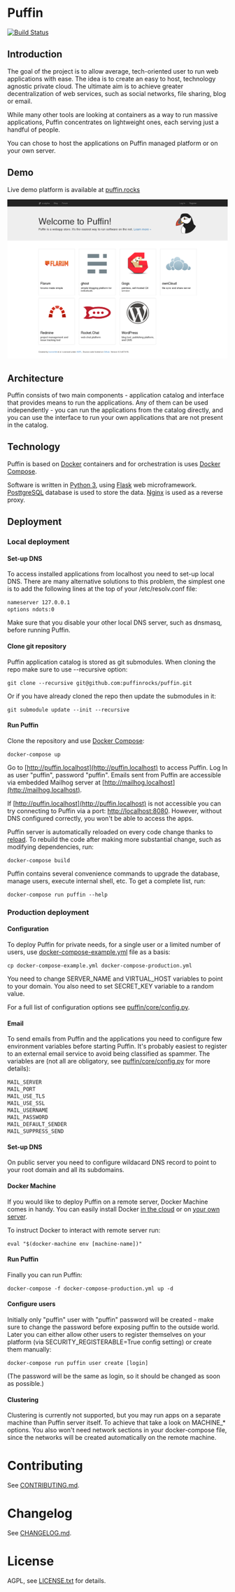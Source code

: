 # Puffin
[![Build Status](https://travis-ci.org/puffinrocks/puffin.svg?branch=master)](https://travis-ci.org/puffinrocks/puffin)

## Introduction

The goal of the project is to allow average, tech-oriented user to run web applications with ease. 
The idea is to create an easy to host, technology agnostic private cloud.
The ultimate aim is to achieve greater decentralization of web services, such as social networks, 
file sharing, blog or email.

While many other tools are looking at containers as a way to run massive 
applications, Puffin concentrates on lightweight ones, each serving just a handful of people.

You can chose to host the applications on Puffin managed platform or on your own server.

## Demo

Live demo platform is available at [puffin.rocks](http://puffin.rocks)

[![Puffin Front Page](/doc/screenshot.png?raw=true)](http://puffin.rocks)

## Architecture
 
Puffin consists of two main components - application catalog and interface that provides 
means to run the applications. Any of them can be used independently - you 
can run the applications from the catalog directly, and you can use the 
interface to run your own applications that are not present in the catalog.

## Technology

Puffin is based on [Docker](https://www.docker.com/) containers and 
for orchestration is uses [Docker Compose](https://docs.docker.com/compose/).

Software is written in [Python 3](https://www.python.org/), 
using [Flask](http://flask.pocoo.org/) web microframework. 
[PosttgreSQL](http://www.postgresql.org/) database is used to store the data.
[Nginx](http://nginx.org/) is used as a reverse proxy.

## Deployment

### Local deployment

#### Set-up DNS

To access installed applications from localhost you need to set-up local DNS. 
There are many alternative solutions to this problem, the simplest one is to 
add the following lines at the top of your /etc/resolv.conf file:

    nameserver 127.0.0.1
    options ndots:0

Make sure that you disable your other local DNS server, such as dnsmasq, 
before running Puffin.

#### Clone git repository

Puffin application catalog is stored as git submodules. When cloning the repo 
make sure to use --recursive option:

    git clone --recursive git@github.com:puffinrocks/puffin.git

Or if you have already cloned the repo then update the submodules in it:

    git submodule update --init --recursive

#### Run Puffin

Clone the repository and use [Docker Compose](https://docs.docker.com/compose/):

    docker-compose up

Go to [http://puffin.localhost](http://puffin.localhost) to access Puffin.
Log In as user "puffin", password "puffin". 
Emails sent from Puffin are accessible via embedded Mailhog server at 
[http://mailhog.localhost](http://mailhog.localhost).

If [http://puffin.localhost](http://puffin.localhost) is not accessible you can 
try connecting to Puffin via a port: [http://localhost:8080](http://localhost:8080).
However, without DNS configured correctly, you won't be able to access the apps. 

Puffin server is automatically reloaded on every code change thanks 
to [reload](https://github.com/loomchild/reload). 
To rebuild the code after making more substantial change, such as modifying 
dependencies, run:

    docker-compose build

Puffin contains several convenience commands to upgrade the database, 
manage users, execute internal shell, etc. To get a complete list, run:

    docker-compose run puffin --help

### Production deployment

#### Configuration

To deploy Puffin for private needs, for a single user or a limited number of users, 
use [docker-compose-example.yml](./docker-compose-example.yml) file as a basis:

    cp docker-compose-example.yml docker-compose-production.yml

You need to change SERVER_NAME and VIRTUAL_HOST variables to point to your domain. 
You also need to set SECRET_KEY variable to a random value. 

For a full list of configuration options see [puffin/core/config.py](puffin/core/config.py).

#### Email

To send emails from Puffin and the applications you need to configure few environment variables 
before starting Puffin. It's probably easiest to register to an external email service to avoid 
being classified as spammer. The variables are (not all are obligatory, see 
[puffin/core/config.py](puffin/core/config.py) for more details):

    MAIL_SERVER
    MAIL_PORT
    MAIL_USE_TLS
    MAIL_USE_SSL
    MAIL_USERNAME
    MAIL_PASSWORD
    MAIL_DEFAULT_SENDER
    MAIL_SUPPRESS_SEND

#### Set-up DNS

On public server you need to configure wildacard DNS record to point to your 
root domain and all its subdomains.

#### Docker Machine

If you would like to deploy Puffin on a remote server, Docker Machine comes in handy.
You can easily install Docker [in the cloud](https://docs.docker.com/machine/get-started-cloud/) 
or on [your own server](http://loomchild.net/2015/09/20/your-own-docker-machine/).

To instruct Docker to interact with remote server run:

    eval "$(docker-machine env [machine-name])"

#### Run Puffin

Finally you can run Puffin:

    docker-compose -f docker-compose-production.yml up -d

#### Configure users

Initially only "puffin" user with "puffin" password will be created - make 
sure to change the password before exposing puffin to the outside world. 
Later you can either allow other users to register themselves on your platform 
(via SECURITY_REGISTERABLE=True config setting) or create them manually:

    docker-compose run puffin user create [login]

(The password will be the same as login, so it should be changed as soon as 
possible.)

#### Clustering

Clustering is currently not supported, but you may run apps on a separate 
machine than Puffin server itself. To achieve that take a look on MACHINE\_\* options. 
You also won't need network sections in your docker-compose file, 
since the networks will be created automatically on the remote machine.

# Contributing

See [CONTRIBUTING.md](CONTRIBUTING.md).

# Changelog

See [CHANGELOG.md](CHANGELOG.md).

# License

AGPL, see [LICENSE.txt](LICENSE.txt) for details.
